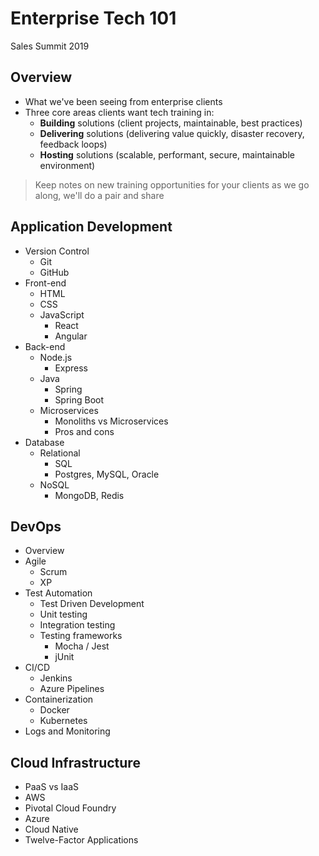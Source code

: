 # Enterprise Tech 101
Sales Summit 2019 

## Overview 

- What we've been seeing from enterprise clients
- Three core areas clients want tech training in: 
  - **Building** solutions (client projects, maintainable, best practices)
  - **Delivering** solutions (delivering value quickly, disaster recovery, feedback loops)
  - **Hosting** solutions (scalable, performant, secure, maintainable environment)

> Keep notes on new training opportunities for your clients as we go along, we'll do a pair and share

## Application Development

- Version Control
  - Git
  - GitHub
- Front-end
  - HTML
  - CSS
  - JavaScript
    - React
    - Angular
- Back-end
  - Node.js 
    - Express
  - Java
    - Spring 
    - Spring Boot
  - Microservices
    - Monoliths vs Microservices
    - Pros and cons
- Database
  - Relational 
    - SQL
    - Postgres, MySQL, Oracle
  - NoSQL
    - MongoDB, Redis 

## DevOps

- Overview
- Agile 
  - Scrum
  - XP 
- Test Automation 
  - Test Driven Development
  - Unit testing
  - Integration testing
  - Testing frameworks
    - Mocha / Jest
    - jUnit
- CI/CD
  - Jenkins
  - Azure Pipelines
- Containerization
  - Docker
  - Kubernetes
- Logs and Monitoring 

## Cloud Infrastructure

- PaaS vs IaaS
- AWS
- Pivotal Cloud Foundry
- Azure 
- Cloud Native
- Twelve-Factor Applications


